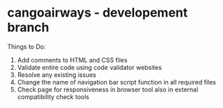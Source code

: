 # cangoairways - developement branch

Things to Do:
  1. Add comments to HTML and CSS files
  2. Validate entire code using code validator websites
  3. Resolve any existing issues
  4. Change the name of navigation bar script function in all required files
  5. Check page for responsiveness in browser tool also in external compatibility check tools
